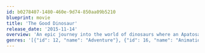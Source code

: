 ```yaml
---
id: b0278407-1480-460e-9d74-850aa09b5210
blueprint: movie
title: 'The Good Dinosaur'
release_date: '2015-11-14'
overview: 'An epic journey into the world of dinosaurs where an Apatosaurus named Arlo makes an unlikely human friend.'
genres: '[{"id": 12, "name": "Adventure"}, {"id": 16, "name": "Animation"}, {"id": 10751, "name": "Family"}]'
---
```

